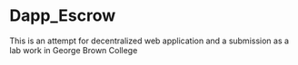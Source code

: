 # Dapp_Escrow
This is an attempt for decentralized web application and a submission as a lab work in George Brown College 
